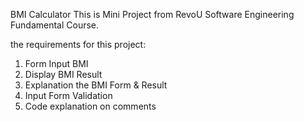BMI Calculator
This is Mini Project from RevoU Software Engineering Fundamental Course.

the requirements for this project:
1. Form Input BMI
2. Display BMI Result
3. Explanation the BMI Form & Result
4. Input Form Validation
5. Code explanation on comments


